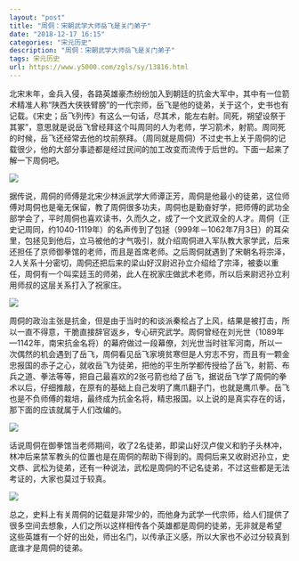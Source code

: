 ```yaml
---
layout: "post"
title: "周侗：宋朝武学大师岳飞是关门弟子"
date: "2018-12-17 16:15"
categories: "宋元历史"
description: "周侗：宋朝武学大师岳飞是关门弟子"
tags: 宋元历史
url: https://www.y5000.com/zgls/sy/13816.html
---
```






北宋末年，金兵入侵，各路英雄豪杰纷纷加入到朝廷的抗金大军中，其中有一位箭术精准人称“陕西大侠铁臂膀”的一代宗师，岳飞是他的徒弟，关于这个，史书也有记载。《宋史；岳飞列传》有这么一句话，尽其术，能左右射。同死，朔望设祭于其冢”，意思就是说岳飞曾经拜这个叫周同的人为老师，学习箭术，射箭。周同死的时候，岳飞还经常去他的坟前祭拜。（周同就是周侗）不过史书上关于周侗的记载很少，他的大部分事迹都是经过民间的加工改变而流传于后世的。下面一起来了解一下周侗吧。

![](https://img.y5000.com/uploads/allimg/170216/1541262424-0.jpg)

据传说，周侗的师傅是北宋少林派武学大师谭正芳，周侗是他最小的徒弟，这位师傅对周侗也是毫无保留，教了周侗很多功夫，周侗也是勤奋好学，把师傅的武功全部学会了，平时周侗也喜欢读书，久而久之，成了一个文武双全的人才。周侗（正史记周同，约1040-1119年）的名声传到了包拯（999年－1062年7月3日）的耳朵里，包拯见到他后，立马被他的才气吸引，就介绍周侗进入军队教大家学武，后来还担任了京师御拳馆的老师，而且是首席老师。之后周侗就遇到了宋朝名将宗泽，2人关系十分密切，周侗还把后来的梁山好汉尉迟孙立介绍给了宗泽，被委以重任，周侗有一个叫栾廷玉的师弟，此人在祝家庄做武术老师，所以后来尉迟孙立利用师叔的这层关系打入了祝家庄。

![](https://img.y5000.com/uploads/allimg/170216/1541263561-1.jpg)

周侗的政治主张是抗金，但是由于当时的和谈派秦桧占了上风，结果是被打击，所以一直不得意，干脆直接辞官返乡，专心研究武学。周侗曾经在刘光世（1089年—1142年，南宋抗金名将）的幕府做过一段幕僚，刘光世当时驻军河南，所以一次偶然的机会遇到了岳飞，周侗看见岳飞家境贫寒但是人穷志不穷，而且有一颗金忠报国的赤子之心，就收岳飞为徒弟，把他的平生所学都传授给了岳飞，射箭、布兵之道、拳法等等，把自己最喜欢的2张弓箭也给了岳飞，据说岳飞学了周侗的拳术以后，仔细推敲，在原有的基础上自己发明了鹰爪翻子门，也就是鹰爪拳。岳飞也是不负师傅的栽培，最终成为抗金名将，精忠报国。以上说的是真实存在的话，那下面的应该就属于人们改编的。

![](https://img.y5000.com/uploads/allimg/170216/1541262522-2.jpg)

话说周侗在御拳馆当老师期间，收了2名徒弟，即梁山好汉卢俊义和豹子头林冲，林冲后来禁军教头的位置也是在周侗的帮助下得到的。周侗后来又收尉迟孙立，史文恭、武松为徒弟，还有一种说法，武松是周侗的不记名徒弟，不过这些都是无法考证的，大家也莫过于较真。

![](https://img.y5000.com/uploads/allimg/170216/15412Ab6-3.jpg)

总之，史料上有关周侗的记载是非常少的，而他身为武学一代宗师，给人们提供了很多空间去想象，人们之所以这样相传各个英雄都是周侗的徒弟，无非就是希望
这些英雄有一个好的出处，师出名门，以传承正义感，所以大家也不必过分较真到底谁才是周侗的徒弟。
